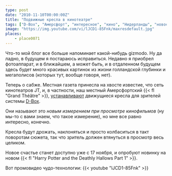 ```yaml
---
type: post
date: "2010-11-10T00:00:00Z"
title: "Подвижные кресла в кинотеатре"
tags: ["D-Box", "Амерсфорт", "интересное", "кино", "Нидерланды", "новости", "СМИ"]
image: "https://img.youtube.com/vi/lJCD1-85Fnk/maxresdefault.jpg"
places:
    - place0071
---
```


Что-то мой блог все больше напоминает какой-нибудь gizmodo. Ну да ладно, в будущем я постараюсь исправиться. Недавно я приобрел фотоаппарат, и в ближайшем, а может быть, и в отдаленном будущем здесь будет много красивых картинок из жизни голландской глубинки и мегаполисов (которых тут, вообще говоря, нет).

Теперь о сабже. Местная газета принесла на хвосте известие, что сеть кинотеатров JT, и, в частности, наш местный Амерсфортский {{< fl "Grand Théâtre" >}}, [устанавливают](http://www.jtbioscopen.nl/actie.asp?id=361) движущиеся кресла для зрителей системы [D-Box](http://www.d-box.com/en/movie-theatre/).

<!--more-->

Они называют это *новым измерением при просмотре кинофильмов* (ну мы-то с вами знаем, что такое измерение), но мне все равно интересно, конечно.

Кресла будут дрожать, наклоняться и просто колбаситься в такт поворотам сюжета, так что зритель должен втянуться в просмотр весь целиком.

Новое счастье станет доступно уже с 17 ноября, и опробуют новинку на новом {{< fl "Harry Potter and the Deathly Hallows Part 1" >}}.

Вот промовидео чудо-технологии:
{{< youtube "lJCD1-85Fnk" >}}

